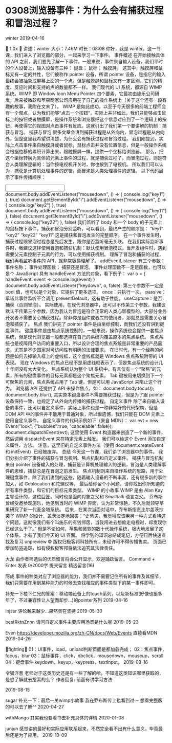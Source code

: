 # 0308浏览器事件：为什么会有捕获过程和冒泡过程？
winter 2019-04-16



1.0x

讲述：winter 大小：7.46M 时长：08:08
你好，我是 winter。这一节课，我们进入了浏览器的部分，一起来学习一下事件。
事件概述
在开始接触具体的 API 之前，我们要先了解一下事件。一般来说，事件来自输入设备，我们平时的个人设备上，输入设备有三种：
键盘；
鼠标；
触摸屏。
这其中，触摸屏和鼠标又有一定的共性，它们被称作 pointer 设备，所谓 pointer 设备，是指它的输入最终会被抽象成屏幕上面的一个点。但是触摸屏和鼠标又有一定区别，它们的精度、反应时间和支持的点的数量都不一样。
我们现代的 UI 系统，都源自 WIMP 系统。WIMP 即 Window Icon Menu Pointer 四个要素，它最初由施乐公司研发，后来被微软和苹果两家公司应用在了自己的操作系统上（关于这个还有一段有趣的故事，我附在文末了）。
WIMP 是如此成功，以至于今天很多的前端工程师会有一个观点，认为我们能够“点击一个按钮”，实际上并非如此，我们只能够点击鼠标上的按钮或者触摸屏，是操作系统和浏览器把这个信息对应到了一个逻辑上的按钮，再使得它的视图对点击事件有反应。这就引出了我们第一个要讲解的机制：捕获与冒泡。
捕获与冒泡
很多文章会讲到捕获过程是从外向内，冒泡过程是从内向外，但是这里我希望讲清楚，为什么会有捕获过程和冒泡过程。
我们刚提到，实际上点击事件来自触摸屏或者鼠标，鼠标点击并没有位置信息，但是一般操作系统会根据位移的累积计算出来，跟触摸屏一样，提供一个坐标给浏览器。
那么，把这个坐标转换为具体的元素上事件的过程，就是捕获过程了。而冒泡过程，则是符合人类理解逻辑的：当你按电视机开关时，你也按到了电视机。
所以我们可以认为，捕获是计算机处理事件的逻辑，而冒泡是人类处理事件的逻辑。
以下代码展示了事件传播顺序：
<body>
  <input id="i"/>
</body>
document.body.addEventListener("mousedown", () => {
  console.log("key1")
}, true)
document.getElementById("i").addEventListener("mousedown", () => {
  console.log("key2")
}, true)
document.body.addEventListener("mousedown", () => {
  console.log("key11")
}, false)
document.getElementById("i").addEventListener("mousedown", () => {
  console.log("key22")
}, false)
我们监听了 body 和一个 body 的子元素上的鼠标按下事件，捕获和冒泡分别监听，可以看到，最终产生的顺序是：
“key1”
“key2”
“key22”
“key11”
这是捕获和冒泡发生的完整顺序。
在一个事件发生时，捕获过程跟冒泡过程总是先后发生，跟你是否监听毫无关联。
在我们实际监听事件时，我建议这样使用冒泡和捕获机制：默认使用冒泡模式，当开发组件时，遇到需要父元素控制子元素的行为，可以使用捕获机制。
理解了冒泡和捕获的过程，我们再看监听事件的 API，就非常容易理解了。
addEventListener 有三个参数：
事件名称；
事件处理函数；
捕获还是冒泡。
事件处理函数不一定是函数，也可以是个 JavaScript 具有 handleEvent 方法的对象，看下例子：
var o = {
  handleEvent: event => console.log(event)
}
document.body.addEventListener("keydown", o, false);
第三个参数不一定是 bool 值，也可以是个对象，它提供了更多选项。
once：只执行一次。
passive：承诺此事件监听不会调用 preventDefault，这有助于性能。
useCapture：是否捕获（否则冒泡）。
实际使用，在现代浏览器中，还可以不传第三个参数，我建议默认不传第三个参数，因为我认为冒泡是符合正常的人类心智模型的，大部分业务开发者不需要关心捕获过程。除非你是组件或者库的使用者，那就总是需要关心冒泡和捕获了。
焦点
我们讲完了 pointer 事件是由坐标控制，而我们还没有讲到键盘事件。
键盘事件是由焦点系统控制的，一般来说，操作系统也会提供一套焦点系统，但是现代浏览器一般都选择在自己的系统内覆盖原本的焦点系统。
焦点系统也是视障用户访问的重要入口，所以设计合理的焦点系统是非常重要的产品需求，尤其是不少国家对可访问性有明确的法律要求。
在旧时代，有一个经典的问题是如何去掉输入框上的虚线框，这个虚线框就是 Windows 焦点系统附带的 UI 表现。
现在 Windows 的焦点已经不是用虚线框表示了，但是焦点系统的设计几十年间没有太大变化。
焦点系统认为整个 UI 系统中，有且仅有一个“聚焦”的元素，所有的键盘事件的目标元素都是这个聚焦元素。
Tab 键被用来切换到下一个可聚焦的元素，焦点系统占用了 Tab 键，但是可以用 JavaScript 来阻止这个行为。
浏览器 API 还提供了 API 来操作焦点，如：
document.body.focus();
document.body.blur();
其实原本键盘事件不需要捕获过程，但是为了跟 pointer 设备保持一致，也规定了从外向内传播的捕获过程。
自定义事件
除了来自输入设备的事件，还可以自定义事件，实际上事件也是一种非常好的代码架构，但是 DOM API 中的事件并不能用于普通对象，所以很遗憾，我们只能在 DOM 元素上使用自定义事件。
自定义事件的代码示例如下（来自 MDN）：
var evt = new Event("look", {"bubbles":true, "cancelable":false});
document.dispatchEvent(evt);
这里使用 Event 构造器来创造了一个新的事件，然后调用 dispatchEvent 来在特定元素上触发。
我们可以给这个 Event 添加自定义属性、方法。
注意，这里旧的自定义事件方法（使用 document.createEvent 和 initEvent）已经被废弃。
总结
今天这一节课，我们讲了浏览器中的事件。
我们分别介绍了事件的捕获与冒泡机制、焦点机制和自定义事件。
捕获与冒泡机制来自 pointer 设备输入的处理，捕获是计算机处理输入的逻辑，冒泡是人类理解事件的思维，捕获总是在冒泡之前发生。
焦点机制则来自操作系统的思路，用于处理键盘事件。除了我们讲到的这些，随着输入设备的不断丰富，还有很多新的事件加入，如 Geolocation 和陀螺仪等。
最后给你留个小问题。请你找出你所知道的所有事件类型，和它们的目标元素类型。
WIMP 的小故事
WIMP 是由 Alan Kay 主导设计的，这位巨匠，同时也是面向对象之父和 Smalltalk 语言之父。
乔布斯曾经受邀参观施乐，他见到当时的 WIMP 界面，认为非常惊艳，不久后就领导苹果研究了新一代麦金塔系统。
后来，在某次当面对话中，乔布斯指责比尔盖茨抄袭了 WIMP 的设计，盖茨淡定地回答：“史蒂夫，我觉得应该用另一种方式看待这个问题。这就像我们有个叫施乐的有钱邻居，当我闯进去想偷走电视时，却发现你已经这么干了。”
但是不论如何，苹果和微软的数十代操作系统，极大地发展了这个体系，才有了我们今天的 UI 界面。
将学到的知识总结成笔记，方便日后快速查找及复习
unpreview
© 版权归极客邦科技所有，未经许可不得传播售卖。 页面已增加防盗追踪，如有侵权极客邦将依法追究其法律责任。

大龙
由作者筛选后的优质留言将会公开显示，欢迎踊跃留言。
Command + Enter 发表
0/2000字
提交留言
精选留言(16)

阿成
事件的种类对应了浏览器的能力，我们并不需要记住所有的事件及其细节，我们只需要在用到某种能力的时候去查找相应的事件类型下的某一事件即可。

补充一下楼下仁兄的答案：移动端设备上的touch系列，以及新标准(好像也挺多年了，不过兼容性让人望而却步...)的pointer系列
2019-04-16

injser
评论越来越少...果然贵在坚持
2019-05-30

bestRktnZnnn
请问自定义事件主要应用场景是什么呢
2019-05-23

Even
https://developer.mozilla.org/zh-CN/docs/Web/Events 直接看MDN
2019-04-26

🔅fighting🔅
01：UI事件，load，unload判断页面是都加载完成；
02：焦点事件，focus，blur
03：鼠标事件，click，dbclick，mousedown，mouseup，scroll
04：键盘事件 keydown，keyup，keypress，textInput，
2019-08-16

令狐洋葱
老师对于这类历史还是有一些了解的哈，不知道这类知识哪里获取的，是想了解就去搜索的么？
作者回复: 前面有讲学习方法

2019-08-15

sugar
补充一下：最后一关wimp小故事 我在乔布斯传上也看到过～ 想看完整版的可以去了解^^
2020-04-27

withMango
其实我也要看书去补充具体的详情
2020-01-08

junjun
感觉讲的最好和实际应用联系起来，不然完全看不出有什么意义，毕竟最后还是为了应用。
2019-10-09
